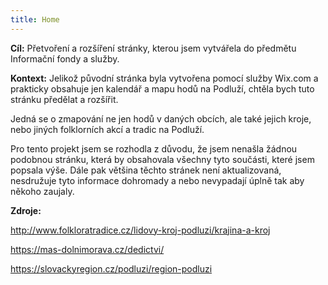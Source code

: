 ```yaml
---
title: Home
---
```


**Cíl:**
Přetvoření a rozšíření stránky, kterou jsem vytvářela do předmětu Informační fondy a služby.

**Kontext:**
Jelikož původní stránka byla vytvořena pomocí služby Wix.com a prakticky obsahuje jen kalendář a mapu hodů na Podluží, chtěla bych tuto stránku předělat a rozšířit.

Jedná se o zmapování ne jen hodů v daných obcích, ale také jejich kroje, nebo jiných folklorních akcí a tradic na Podluží. 

Pro tento projekt jsem se rozhodla z důvodu, že jsem nenašla žádnou podobnou stránku, která by obsahovala všechny tyto součásti, které jsem popsala výše. Dále pak většina těchto stránek není aktualizovaná, nesdružuje tyto informace dohromady a nebo nevypadají úplně tak aby někoho zaujaly. 



**Zdroje:**

http://www.folkloratradice.cz/lidovy-kroj-podluzi/krajina-a-kroj

https://mas-dolnimorava.cz/dedictvi/

https://slovackyregion.cz/podluzi/region-podluzi

